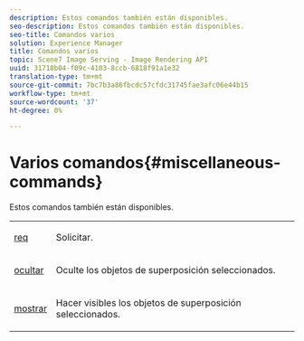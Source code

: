 ```yaml
---
description: Estos comandos también están disponibles.
seo-description: Estos comandos también están disponibles.
seo-title: Comandos varios
solution: Experience Manager
title: Comandos varios
topic: Scene7 Image Serving - Image Rendering API
uuid: 31718b04-f09c-4103-8ccb-6818f91a1e32
translation-type: tm+mt
source-git-commit: 7bc7b3a86fbcdc57cfdc31745fae3afc06e44b15
workflow-type: tm+mt
source-wordcount: '37'
ht-degree: 0%

---
```



# Varios comandos{#miscellaneous-commands}

Estos comandos también están disponibles.

<table id="simpletable_ADE850DCC3364A1B8B375A17BA95E5D5"> 
 <tr class="strow"> 
  <td class="stentry"> <p><span class="codeph"> <a href="../../../../../../ir-api/http-protocol/image-rendering-api-ref/c-ir-http-protocol-ref/c-ir-http-protocol-command-reference/r-ir-req.md#reference-792b1a663fb64261bd2de2a209b847fb" type="reference" format="dita" scope="local"> req</a></span> </p></td> 
  <td class="stentry"> <p>Solicitar. </p></td> 
  <td class="stentry"></td> 
 </tr> 
 <tr class="strow"> 
  <td class="stentry"> <p><span class="codeph"> <a href="../../../../../../ir-api/http-protocol/image-rendering-api-ref/c-ir-http-protocol-ref/c-ir-http-protocol-command-reference/r-ir-hide.md#reference-681b9782f90a45b18ed50292ab2c096c" type="reference" format="dita" scope="local"> ocultar</a></span> </p></td> 
  <td class="stentry"> <p>Oculte los objetos de superposición seleccionados. </p></td> 
  <td class="stentry"></td> 
 </tr> 
 <tr class="strow"> 
  <td class="stentry"> <p><span class="codeph"> <a href="../../../../../../ir-api/http-protocol/image-rendering-api-ref/c-ir-http-protocol-ref/c-ir-http-protocol-command-reference/r-ir-show.md#reference-f1824e1a501144bc9a6ae28de8e6bcb9" type="reference" format="dita" scope="local"> mostrar</a></span> </p> </td> 
  <td class="stentry"> <p>Hacer visibles los objetos de superposición seleccionados. </p></td> 
  <td class="stentry"></td> 
 </tr> 
</table>

